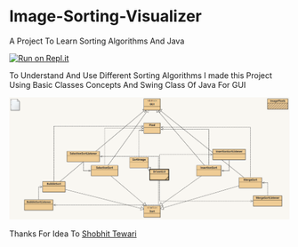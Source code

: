 # Image-Sorting-Visualizer
A Project To Learn Sorting Algorithms And Java

[![Run on Repl.it](https://repl.it/badge/github/hackingguy/E-Bot)](https://repl.it/@akash7101999/Image-Sorting-Visualizer)

To Understand And Use Different Sorting Algorithms I made this Project Using Basic Classes Concepts And Swing Class Of Java For GUI

![Pattern I Followed](https://github.com/hackingguy/Image-Sorting-Visualizer/blob/master/Relation%20Schema.png?raw=true)

Thanks For Idea To [Shobhit Tewari](https://github.com/Candy-Tewari/)

